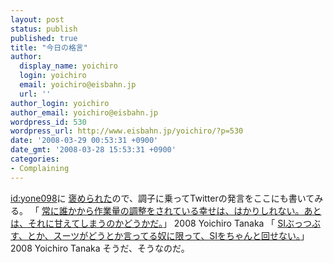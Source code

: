 ```yaml
---
layout: post
status: publish
published: true
title: "今日の格言"
author:
  display_name: yoichiro
  login: yoichiro
  email: yoichiro@eisbahn.jp
  url: ''
author_login: yoichiro
author_email: yoichiro@eisbahn.jp
wordpress_id: 530
wordpress_url: http://www.eisbahn.jp/yoichiro/?p=530
date: '2008-03-29 00:53:31 +0900'
date_gmt: '2008-03-28 15:53:31 +0900'
categories:
- Complaining
---
```


[id:yone098](http://d.hatena.ne.jp/yone098/)に
[褒められた](http://twitter.com/yone098/statuses/778618268)ので、調子に乗ってTwitterの発言をここにも書いてみる。
「
[常に誰かから作業量の調整をされている幸せは、はかりしれない。あとは、それに甘えてしまうのかどうかだ。](http://twitter.com/yoichiro/statuses/778606458)」 2008 Yoichiro Tanaka
「
[SIぶっつぶす、とか、スーツがどうとか言ってる奴に限って、SIをちゃんと回せない。](http://twitter.com/yoichiro/statuses/778609375)」 2008 Yoichiro Tanaka
そうだ、そうなのだ。
